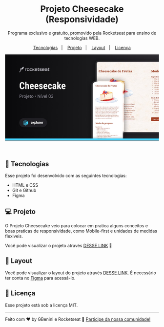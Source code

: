 <h1 align="center"> Projeto Cheesecake (Responsividade)  </h1>

<p align="center">
Programa exclusivo e gratuito, promovido pela Rocketseat para ensino de tecnologias WEB.
</p>

<p align="center">
  <a href="#-tecnologias">Tecnologias</a>&nbsp;&nbsp;&nbsp;|&nbsp;&nbsp;&nbsp;
  <a href="#-projeto">Projeto</a>&nbsp;&nbsp;&nbsp;|&nbsp;&nbsp;&nbsp;
  <a href="#-layout">Layout</a>&nbsp;&nbsp;&nbsp;|&nbsp;&nbsp;&nbsp;
  <a href="#memo-licença">Licença</a>
</p>

<p align="center">
  <img alt="projeto Moveis" src="img/projeto.jpg">
</p>

<br>



## 🚀 Tecnologias

Esse projeto foi desenvolvido com as seguintes tecnologias:

- HTML e CSS
- Git e Github
- Figma

## 💻 Projeto

O Projeto Cheesecake veio para colocar em pratica alguns conceitos e boas praticas de responsividade, como Mobile-first e unidades de medidas flexiveis.

Você pode visualizar o projeto através [DESSE LINK](https://gbenini.github.io/cheesecake-project/) 👀 

## 🔖 Layout

Você pode visualizar o layout do projeto através [DESSE LINK](https://www.figma.com/file/83j4lkycKeGZFVtBsDQ2nG/Cheesecake-%E2%80%A2-Projeto-Explorer-(Community)?type=design&node-id=113-93&mode=design&t=QzCw4iqDQhdRvKUW-0). É necessário ter conta no [Figma](https://figma.com) para acessá-lo.

## :memo: Licença

Esse projeto está sob a licença MIT.

---

Feito com ♥ by GBenini e Rocketseat :wave: [Participe da nossa comunidade!](https://discord.gg/rocketseat)